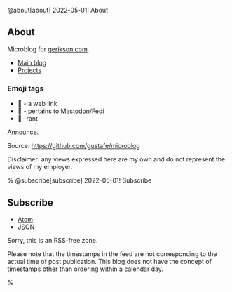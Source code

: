 @about[about] 2022-05-01! About

## About

Microblog for [gerikson.com](https://gerikson.com/).

- [Main blog](https://gerikson.com/blog/)
- [Projects](https://gerikson.com/)

### Emoji tags

- 🔗 - a web link
- 🐘 - pertains to Mastodon/Fedi
-  🤬- rant

[Announce](/m/2022/04/index.html#2022-04-28_thursday_01).

Source: <https://github.com/gustafe/microblog>

Disclaimer: any views expressed here are my own and do not represent the views of my employer.

%
@subscribe[subscribe] 2022-05-01! Subscribe
## Subscribe

- [Atom](/m/feed.atom)
- [JSON](/m/feed.json)

Sorry, this is an RSS-free zone. 

Please note that the timestamps in the feed are not corresponding to the actual time of post publication. This blog does not have the concept of timestamps other than ordering within a calendar day. 

%
